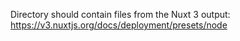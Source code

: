 Directory should contain files from the Nuxt 3 output: https://v3.nuxtjs.org/docs/deployment/presets/node 
